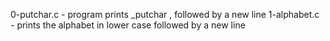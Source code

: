 0-putchar.c  -  program prints _putchar , followed by a new line
1-alphabet.c - prints the alphabet in lower case followed by a new line

